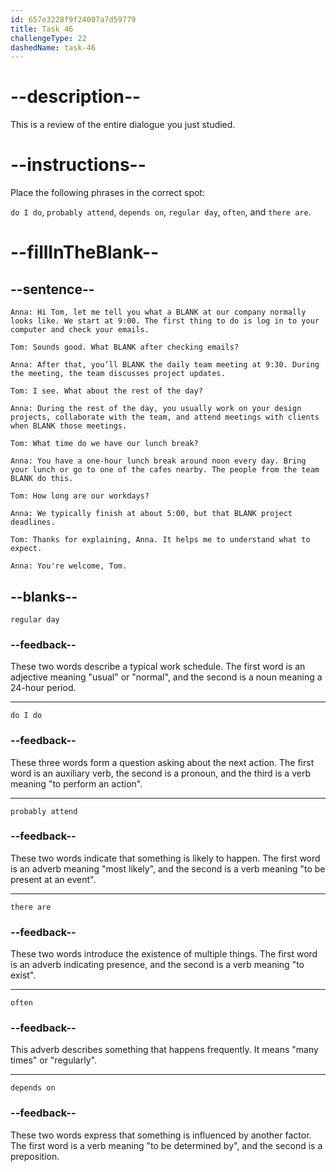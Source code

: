 ```yaml
---
id: 657e3228f9f24007a7d59779
title: Task 46
challengeType: 22
dashedName: task-46
---
```

<!-- REVIEW -->

# --description--

This is a review of the entire dialogue you just studied.

# --instructions--

Place the following phrases in the correct spot:

`do I do`, `probably attend`, `depends on`, `regular day`, `often`, and `there are`.

# --fillInTheBlank--

## --sentence--

`Anna: Hi Tom, let me tell you what a BLANK at our company normally looks like. We start at 9:00. The first thing to do is log in to your computer and check your emails.`  

`Tom: Sounds good. What BLANK after checking emails?`  

`Anna: After that, you’ll BLANK the daily team meeting at 9:30. During the meeting, the team discusses project updates.`  

`Tom: I see. What about the rest of the day?`  

`Anna: During the rest of the day, you usually work on your design projects, collaborate with the team, and attend meetings with clients when BLANK those meetings.`  

`Tom: What time do we have our lunch break?`  

`Anna: You have a one-hour lunch break around noon every day. Bring your lunch or go to one of the cafes nearby. The people from the team BLANK do this.`  

`Tom: How long are our workdays?`  

`Anna: We typically finish at about 5:00, but that BLANK project deadlines.`  

`Tom: Thanks for explaining, Anna. It helps me to understand what to expect.`  

`Anna: You're welcome, Tom.`  

## --blanks--

`regular day`  

### --feedback--

These two words describe a typical work schedule. The first word is an adjective meaning "usual" or "normal", and the second is a noun meaning a 24-hour period.  

---  

`do I do`  

### --feedback--

These three words form a question asking about the next action. The first word is an auxiliary verb, the second is a pronoun, and the third is a verb meaning "to perform an action".  

---  

`probably attend`  

### --feedback--

These two words indicate that something is likely to happen. The first word is an adverb meaning "most likely", and the second is a verb meaning "to be present at an event".  

---  

`there are`  

### --feedback--

These two words introduce the existence of multiple things. The first word is an adverb indicating presence, and the second is a verb meaning "to exist".  

---  

`often`  

### --feedback--

This adverb describes something that happens frequently. It means "many times" or "regularly".  

---  

`depends on`  

### --feedback--

These two words express that something is influenced by another factor. The first word is a verb meaning "to be determined by", and the second is a preposition.  
